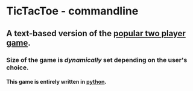 #  TicTacToe - commandline

##  A text-based version of the [popular two player game](https://en.wikipedia.org/wiki/Tic-tac-toe).

###  Size of the game is _dynamically_ set depending on the user's choice.

####  This game is entirely written in [python](python.org). 



